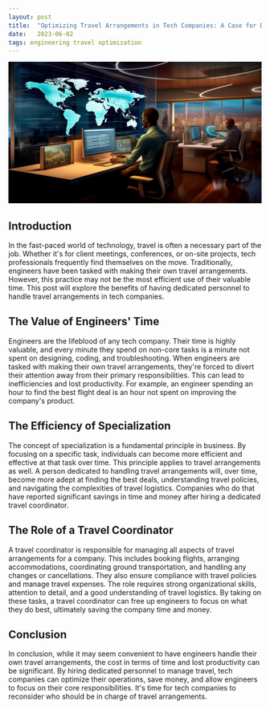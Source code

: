 ```yaml
---
layout: post
title:  "Optimizing Travel Arrangements in Tech Companies: A Case for Dedicated Personnel"
date:   2023-06-02
tags: engineering travel optimization
---
```


![A travel coordinator saving time for his engineering team](/assets/travel-manager.png)

## Introduction

In the fast-paced world of technology, travel is often a necessary part of the job. Whether it's for client meetings, conferences, or on-site projects, tech professionals frequently find themselves on the move. Traditionally, engineers have been tasked with making their own travel arrangements. However, this practice may not be the most efficient use of their valuable time. This post will explore the benefits of having dedicated personnel to handle travel arrangements in tech companies.

## The Value of Engineers' Time

Engineers are the lifeblood of any tech company. Their time is highly valuable, and every minute they spend on non-core tasks is a minute not spent on designing, coding, and troubleshooting. When engineers are tasked with making their own travel arrangements, they're forced to divert their attention away from their primary responsibilities. This can lead to inefficiencies and lost productivity. For example, an engineer spending an hour to find the best flight deal is an hour not spent on improving the company's product.

## The Efficiency of Specialization

The concept of specialization is a fundamental principle in business. By focusing on a specific task, individuals can become more efficient and effective at that task over time. This principle applies to travel arrangements as well. A person dedicated to handling travel arrangements will, over time, become more adept at finding the best deals, understanding travel policies, and navigating the complexities of travel logistics. Companies who do that have reported significant savings in time and money after hiring a dedicated travel coordinator.

## The Role of a Travel Coordinator

A travel coordinator is responsible for managing all aspects of travel arrangements for a company. This includes booking flights, arranging accommodations, coordinating ground transportation, and handling any changes or cancellations. They also ensure compliance with travel policies and manage travel expenses. The role requires strong organizational skills, attention to detail, and a good understanding of travel logistics. By taking on these tasks, a travel coordinator can free up engineers to focus on what they do best, ultimately saving the company time and money.

## Conclusion

In conclusion, while it may seem convenient to have engineers handle their own travel arrangements, the cost in terms of time and lost productivity can be significant. By hiring dedicated personnel to manage travel, tech companies can optimize their operations, save money, and allow engineers to focus on their core responsibilities. It's time for tech companies to reconsider who should be in charge of travel arrangements. 

